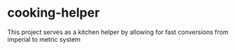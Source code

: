 # cooking-helper
This project serves as a kitchen helper by allowing for fast conversions from imperial to metric system 
